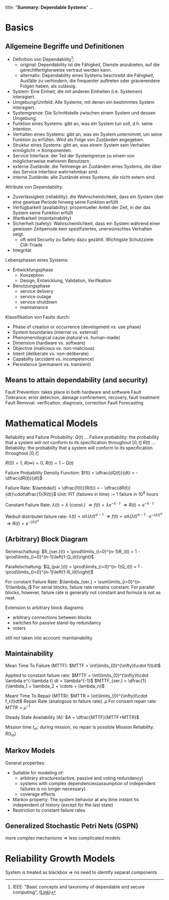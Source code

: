 
title: "**Summary: Dependable Systems**"
...


# Basics

## Allgemeine Begriffe und Definitionen

* Definition von Dependability[^def_dependability]:
	* original: Dependability ist die Fähigkeit, Dienste anzubieten, auf die gerechtfertigterweise vertraut werden kann.
	* alternativ: Dependability eines Systems beschreibt die Fähigkeit, Ausfälle zu verhindern, die frequenter auftreten oder gravierendere Folgen haben, als zulässig.
* System: Eine Einheit, die mit anderen Einheiten (i.e. Systemen) interagiert.
* Umgebung/Umfeld: Alle  Systeme, mit denen ein bestimmtes System interagiert.
* Systemgrenze: Die Schnittstelle zwischen einem System und dessen Umgebung.
* Funktion eines Systems: gibt an, was ein System tun soll, d.h. seine Intention.
* Verhalten eines Systems: gibt an, was ein System unternimmt, um seine Funktion zu erfüllen. Wird als Folge von Zuständen angegeben.
* Struktur eines Systems: gibt an, was einem System sein Verhalten ermöglicht -> Komponenten.
* Service Interface: der Teil der Systemgrenze zu einem von möglicherweise mehreren Benutzern.
* externe Zustände: die Teilmenge an Zuständen eines Systems, die über das Service Interface wahrnehmbar sind.
* interne Zustände: alle Zustände eines Systems, die nicht extern sind.

Attribute von Dependability:

* Zuverlässigkeit (reliability): die Wahrscheinlichkeit, dass ein System über eine gewisse Periode hinweg seine Funktion erfüllt
* Verfügbarkeit (availability): prozentueller Anteil der Zeit, in der das System seine Funktion erfüllt
* Wartbarkeit (maintainability)
* Sicherheit (safety): Wahrscheinlichkeit, dass ein System während einer gewissen Zeitperiode kein spezifiziertes, unerwünschtes Verhalten zeigt.
	* oft wird Security zu Safety dazu gezählt. Wichtigste Schutzziele: CIA-Triade
* Integrität

Lebensphasen eines Systems:

* Entwicklungsphase
	* Konzeption
	* Design, Entwicklung, Validation, Verifikation
* Benutzungsphase
	* service delivery
	* service outage
	* service shutdown
	* maintainance

Klassifikation von Faults durch:

* Phase of creation or occurrence (development vs. use phase)
* System boundaries (internal vs. external)
* Phenomenological cause (natural vs. human-made)
* Dimension (hardware vs. software)
* Objective (malicious vs. non-malicious)
* Intent (deliberate vs. non-deliberate)
* Capability (accident vs. incompetence)
* Persistence (permanent vs. transient)

## Means to attain dependability (and security)

Fault Prevention: takes place in both hardware and software
Fault Tolerance: error detection, damage confinement, recovery, fault treatment
Fault Removal: verification, diagnosis, correction
Fault Forecasting

# Mathematical Models

Reliability and Failure Probability:
$Q(t)$ ... Failure probability: the probability that a system will _not_ conform to its specification throughout $[0, t]$
$R(t)$ ... Reliability: the probability that a system _will_ conform to its specification throughout $[0, t]$

$R(0) = 1$, $R(\infty) = 0$, $R(t) = 1-Q(t)$

Failure Probability Density Function:
$f(t) = \dfrac{dQ(t)}{dt} = - \dfrac{dR(t)}{dt}$

Failure Rate:
$\lambda(t) = \dfrac{f(t)}{R(t)} = - \dfrac{dR(t)}{dt}\cdot\dfrac{1}{R(t)}$
Unit: FIT (failures in time) $:=$ 1 failure in $10^9$ hours

Constant Failure Rate:
$\lambda(t) = \lambda$ (const.)
$\Rightarrow f(t)=\lambda e^{-\lambda\cdot t}$
$\Rightarrow R(t)=e^{-\lambda\cdot t}$

Weibull distributet failure rate:
$\lambda(t) = \alpha\lambda(\lambda t)^{\alpha-1}$
$\Rightarrow f(t) = \alpha\lambda(\lambda t)^{\alpha-1} \cdot e^{-(\lambda t)^\alpha}$
$\Rightarrow R(t) = e^{-(\lambda t)^\alpha}$

## (Arbitrary) Block Diagram

Serienschaltung:
$R_{ser.}(t) = \prod\limits_{i=0}^{n-1}R_i(t) = 1 - \prod\limits_{i=0}^{n-1}\left(1-Q_i(t)\right)$

Parallelschaltung:
$Q_{par.}(t) = \prod\limits_{i=0}^{n-1}Q_i(t) = 1 - \prod\limits_{i=0}^{n-1}\left(1-R_i(t)\right)$

For constant Failure Rate:
$\lambda_{ser.} = \sum\limits_{i=0}^{n-1}\lambda_i$
For serial blocks, failure rate remains constant. For parallel blocks, however, failure rate is generally not constant and formula is not as neat.

Extension to arbitrary block diagrams:
* arbitrary connections between blocks
* switches for passive stand-by redundancy
* voters

still not taken into account: maintainability

## Maintainability

Mean Time To Failure (MTTF): $MTTF = \int\limits_{0}^{\infty}t\cdot f(t)dt$

Applied to constant failure rate:
$MTTF = \int\limits_{0}^{\infty}t\cdot \lambda e^{-\lambda t} dt = \lambda^{-1}$
$MTTF_{ser.} = \dfrac{1}{\lambda_1 + \lambda_2 + \cdots + \lambda_n}$


Meant Time To Repair (MTTR): $MTTR = \int\limits_{0}^{\infty}t\cdot f_r(t)dt$
Repair Rate (analogous to failure rate): $\mu$
For consant repair rate: $MTTR = \mu^{-1}$

Steady State Availability (A): $A = \dfrac{MTTF}{MTTF+MTTR}$

Mission time $t_m$: during mission, no repair is possible
Mission Reliability: $R(t_m)$ 

## Markov Models

General properties:
* Suitable for modeling of:
	* arbitrary structures(active, passive and voting redundancy)
	* systems with complex dependencies(assumption of independent failures is no longer necessary)
	* coverage effects
* Markov property: The system behavior at any time instant tis independent of history (except for the last state)
* Restriction to constant failure rates 

## Generalized Stochastic Petri Nets (GSPN)

more complex mechanisms $\Rightarrow$ less complicated models

# Reliability Growth Models

System is treated as blackbox $\Rightarrow$ no need to identify separat components


[^def_dependability]: IEEE: "Basic concepts and taxonomy of dependable and secure computing", ([Link](https://ieeexplore.ieee.org/document/1335465))
